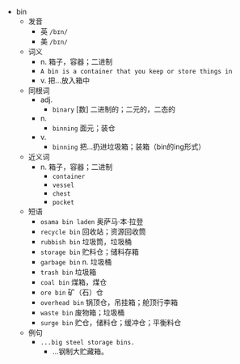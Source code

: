 - bin
  - 发音
    - 英 `/bɪn/`
    - 美 `/bɪn/`
  - 词义
    - n. 箱子，容器；二进制
    - `A bin is a container that you keep or store things in`
    - v. 把…放入箱中
  - 同根词
    - adj.
      - `binary` [数] 二进制的；二元的，二态的
    - n.
      - `binning` 面元；装仓
    - v.
      - `binning` 把…扔进垃圾箱；装箱（bin的ing形式）
  - 近义词
    - n. 箱子，容器；二进制
      - `container`
      - `vessel`
      - `chest`
      - `pocket`
  - 短语
    - `osama bin laden` 奥萨马·本·拉登 
    - `recycle bin` 回收站；资源回收筒 
    - `rubbish bin` 垃圾筒，垃圾桶 
    - `storage bin` 贮料仓；储料存箱 
    - `garbage bin` n. 垃圾桶 
    - `trash bin` 垃圾箱 
    - `coal bin` 煤箱，煤仓 
    - `ore bin` 矿（石）仓 
    - `overhead bin` 锅顶仓，吊挂箱；舱顶行李箱 
    - `waste bin` 废物箱；垃圾桶 
    - `surge bin` 贮仓，储料仓；缓冲仓；平衡料仓 
  - 例句
    - `...big steel storage bins.`
      - …钢制大贮藏箱。

